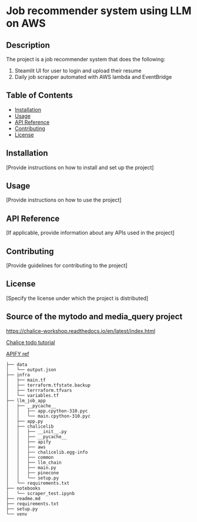 # Job recommender system using LLM on AWS

## Description

The project is a job recommender system that does the following:

1. Steamlit UI for user to login and upload their resume
2. Daily job scrapper automated with AWS lambda and EventBridge

## Table of Contents

- [Installation](#installation)
- [Usage](#usage)
- [API Reference](#api-reference)
- [Contributing](#contributing)
- [License](#license)

## Installation

[Provide instructions on how to install and set up the project]

## Usage

[Provide instructions on how to use the project]

## API Reference

[If applicable, provide information about any APIs used in the project]

## Contributing

[Provide guidelines for contributing to the project]

## License

[Specify the license under which the project is distributed]

## Source of the mytodo and media_query project

https://chalice-workshop.readthedocs.io/en/latest/index.html

[Chalice todo tutorial](https://github.com/aws-samples/chalice-workshop/tree/master/code/todo-app/part1/03-add-dynamodb)

[APIFY ref](https://docs.apify.com/api/client/python/docs/quick-start)

```
├── data
│   └── output.json
├── infra
│   ├── main.tf
│   ├── terraform.tfstate.backup
│   ├── terrraform.tfvars
│   └── variables.tf
├── llm_job_app
│   ├── __pycache__
│   │   ├── app.cpython-310.pyc
│   │   └── main.cpython-310.pyc
│   ├── app.py
│   ├── chalicelib
│   │   ├── __init__.py
│   │   ├── __pycache__
│   │   ├── apify
│   │   ├── aws
│   │   ├── chalicelib.egg-info
│   │   ├── common
│   │   ├── llm_chain
│   │   ├── main.py
│   │   ├── pinecone
│   │   └── setup.py
│   └── requirements.txt
├── notebooks
│   └── scraper_test.ipynb
├── readme.md
├── requirements.txt
├── setup.py
└── venv
```
